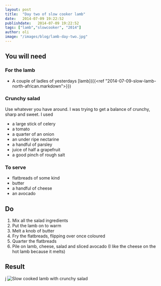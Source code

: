 ```yaml
---
layout: post
title:  "Day two of slow cooker lamb"
date:   2014-07-09 19:22:52
publishdate:   2014-07-09 19:22:52
tags: ["lamb","slowcooker", "2014"]
author: oli
image: "/images/blog/lamb-day-two.jpg"
---
```



## You will need

### For the lamb

* A couple of ladles of yesterdays [lamb]({{<ref "2014-07-09-slow-lamb-north-african.markdown">}})

### Crunchy salad

Use whatever you have around.  I was trying to get a balance of crunchy, sharp and sweet.  I used

* a large stick of celery
* a tomato
* a quarter of an onion
* an under ripe nectarine
* a handful of parsley
* juice of half a grapefruit
* a good pinch of rough salt

### To serve

* flatbreads of some kind
* butter
* a handful of cheese
* an avocado 

## Do

1. Mix all the salad ingredients
2. Put the lamb on to warm
3. Melt a knob of butter
4. Fry the flatbreads, flipping over once coloured
5. Quarter the flatbreads
6. Pile on lamb, cheese, salad and sliced avocado (I like the cheese on the hot lamb because it melts)


## Result
j
![Slow cooked lamb with crunchy salad](/images/blog/lamb-day-two.jpg "Slow cooked lamb with crunchy salad")

